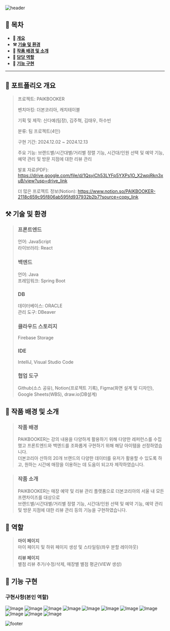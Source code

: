 ![header](https://capsule-render.vercel.app/api?type=waving&color=5c666a&height=200&section=header&text=PAIKBOOKER&fontSize=70)

## **📖 목차**

<b>
  
- 📝 [개요](#-포트폴리오-개요)
- ⚒️ [기술 및 환경](#%EF%B8%8F-기술-및-환경)
- 📃 [작품 배경 및 소개](#-작품-배경-및-소개)
- 🍋 [담당 역할](#-역할)
- 🔎 [기능 구현](#-기능-구현)
</b>

---

## **📝 포트폴리오 개요**

> 프로젝트: PAIKBOOKER
>
> 벤치마킹: 더본코리아, 캐치테이블
> 
> 기획 및 제작: 신다예(팀장), 김주혁, 김태우, 하수빈
>
> 분류: 팀 프로젝트(4인)
>
> 구현 기간: 2024.12.02 ~ 2024.12.13
>
> 주요 기능: 브랜드별/시간대별/거리별 정렬 기능, 시간대/인원 선택 및 예약 기능, 예약 관리 및 방문 지점에 대한 리뷰 관리
>
> 발표 자료(PDF): https://drive.google.com/file/d/1QsyiCh53LYFp5YXPs1O_X2wpjRkn3xuB/view?usp=drive_link
>
> 더 많은 프로젝트 정보(Notion): https://www.notion.so/PAIKBOOKER-2118c659c95f806ab595fd937932b2b7?source=copy_link


## **⚒️ 기술 및 환경**
> ### 프론트엔드
> 언어: JavaScript</br>
> 라이브러리: React
> ### 백엔드
> 언어: Java</br>
> 프레임워크: Spring Boot
> ### DB
> 데이터베이스: ORACLE</br>
> 관리 도구: DBeaver
> ### 클라우드 스토리지
> Firebase Storage
> ### IDE
> IntelliJ, Visual Studio Code
> ### 협업 도구
> Github(소스 공유), Notion(프로젝트 기록), Figma(화면 설계 및 디자인), Google Sheets(WBS), draw.io(DB설계)

## **📃 작품 배경 및 소개**
> ### 작품 배경
> 
> PAIKBOOKER는 강의 내용을 다양하게 활용하기 위해 다양한 레퍼런스를 수집했고 프론트엔드와 백엔드를 조화롭게 구현하기 위해 해당 아이템을 선정하였습니다.</br>더본코리아 산하의 20개 브랜드의 다양한 데이터를 유저가 활용할 수 있도록 하고, 원하는 시간에 매장을 이용하는 데 도움이 되고자 제작하였습니다.

> ### 작품 소개
>
> PAIKBOOKER는 매장 예약 및 리뷰 관리 플랫폼으로 더본코리아의 서울 내 모든 프랜차이즈를 대상으로</br>브랜드별/시간대별/거리별 정렬 기능, 시간대/인원 선택 및 예약 기능, 예약 관리 및 방문 지점에 대한 리뷰 관리 등의 기능을 구현하였습니다.

## **🍋 역할**
>
> **마이 페이지**</br>
> 마이 페이지 및 하위 페이지 생성 및 스타일링(좌우 분할 레이아웃)
>
> **리뷰 페이지**</br>
> 별점 리뷰 추가/수정/삭제, 매장별 별점 평균(VIEW 생성)

## **🔎 기능 구현**
### **구현사항(본인 역할)**
![Image](https://github.com/user-attachments/assets/c9686f2a-71b0-4841-bb1f-6f353cce5313)
![Image](https://github.com/user-attachments/assets/9fe527cf-5e91-4e44-a406-9c0ee49aa8e1)
![Image](https://github.com/user-attachments/assets/9b0457ac-24df-46d6-9a01-7bb1c78ce535)
![Image](https://github.com/user-attachments/assets/e1f67538-5244-418f-adba-134ee7ec1633)
![Image](https://github.com/user-attachments/assets/1b46d27f-d539-4af1-a683-9a75f0195dec)
![Image](https://github.com/user-attachments/assets/ed67e504-787d-4906-9301-affa8e18a4ed)
![Image](https://github.com/user-attachments/assets/d1b13ab2-ceb6-424b-b58b-ad7d0df4731e)
![Image](https://github.com/user-attachments/assets/e5219465-e348-4eba-8e91-a397c777bd7b)
![Image](https://github.com/user-attachments/assets/377d36e1-0489-4ed8-b9e9-265e224424cb)
![Image](https://github.com/user-attachments/assets/1aa67c6c-fae4-4956-8487-605b63421255)
![Image](https://github.com/user-attachments/assets/3878be28-5047-4287-b2cd-1dc1298c927c)

![footer](https://capsule-render.vercel.app/api?type=waving&height=150&color=5c666a&fontAlign=50&textBg=false&section=footer&fontSize=61&fontAlignY=42)
